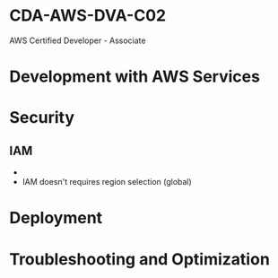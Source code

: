 # CDA-AWS-DVA-C02
AWS Certified Developer - Associate

# Development with AWS Services

# Security

## IAM 
- 
- IAM doesn't requires region selection (global)


# Deployment

# Troubleshooting and Optimization

